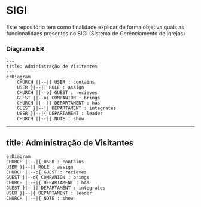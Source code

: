 # SIGI

Este repositório tem como finalidade explicar de forma objetiva quais as funcionalidaes presentes no SIGI (Sistema de Gerênciamento de Igrejas)

### Diagrama ER

```mermaid
---
title: Administração de Visitantes
---
erDiagram
    CHURCH ||--|{ USER : contains
    USER }|--|| ROLE : assign
    CHURCH ||--o{ GUEST : recieves
    GUEST ||--o{ COMPANION : brings
    CHURCH ||--|{ DEPARTAMENT : has
    GUEST }|--|| DEPARTAMENT : integrates
    USER }|--|{ DEPARTAMENT : leader
    CHURCH ||--|{ NOTE : show
```

---

## title: Administração de Visitantes

```mermaid
erDiagram
CHURCH ||--|{ USER : contains
USER }|--|| ROLE : assign
CHURCH ||--o{ GUEST : recieves
GUEST ||--o{ COMPANION : brings
CHURCH ||--|{ DEPARTAMENT : has
GUEST }|--|| DEPARTAMENT : integrates
USER }|--|{ DEPARTAMENT : leader
CHURCH ||--|{ NOTE : show

```
